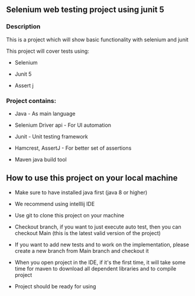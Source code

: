 ## Selenium web testing project using junit 5



### Description



This is a project which will show basic functionality with selenium and junit

This project will cover tests using:

- Selenium

- Junit 5

- Assert j





### Project contains:


- Java - As main language

- Selenium Driver api - For UI automation

- Junit - Unit testing framework

- Hamcrest, AssertJ - For better set of assertions

- Maven java build tool



## How to use this project on your local machine



- Make sure to have installed java first (java 8 or higher)

- We recommend using intelllij IDE



- Use git to clone this project on your machine

- Checkout branch, if you want to just execute auto test, then you can checkout Main (this is the latest valid version of the project)

- If you want to add new tests and to work on the implementation, please create a new branch from Main branch and checkout it

- When you open project in the IDE, if it's the first time, it will take some time for maven to download all dependent libraries and to compile project

- Project should be ready for using



